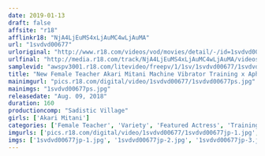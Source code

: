 ```yaml
---
date: 2019-01-13
draft: false
affsite: "r18"
afflinkr18: "NjA4LjEuMS4xLjAuMC4wLjAuMA"
url: "1svdvd00677"
urloriginal: "http://www.r18.com/videos/vod/movies/detail/-/id=1svdvd00677"
urlfinal: "http://media.r18.com/track/NjA4LjEuMS4xLjAuMC4wLjAuMA/videos/vod/movies/detail/-/id=1svdvd00677"
samplevid: "awspv3001.r18.com/litevideo/freepv/1/1sv/1svdvd00677/1svdvd00677_dmb_w.mp4"
title: "New Female Teacher Akari Mitani Machine Vibrator Training x Aphrodisiac Triangular Wooden Horse x Ovulation Day Creampie 15 Cumshots Squirt! Squirt! Squirt! From Everything 31"
mainimgurl: "pics.r18.com/digital/video/1svdvd00677/1svdvd00677ps.jpg"
mainimgs: "1svdvd00677ps.jpg"
releasedate: "Aug. 09, 2018"
duration: 160
productioncomp: "Sadistic Village"
girls: ['Akari Mitani']
categories: ['Female Teacher', 'Variety', 'Featured Actress', 'Training', 'Creampie', 'Squirting', 'Sex Toys', 'Hi-Def']
imgurls: ['pics.r18.com/digital/video/1svdvd00677/1svdvd00677jp-1.jpg', 'pics.r18.com/digital/video/1svdvd00677/1svdvd00677jp-2.jpg', 'pics.r18.com/digital/video/1svdvd00677/1svdvd00677jp-3.jpg', 'pics.r18.com/digital/video/1svdvd00677/1svdvd00677jp-4.jpg', 'pics.r18.com/digital/video/1svdvd00677/1svdvd00677jp-5.jpg', 'pics.r18.com/digital/video/1svdvd00677/1svdvd00677jp-6.jpg', 'pics.r18.com/digital/video/1svdvd00677/1svdvd00677jp-7.jpg', 'pics.r18.com/digital/video/1svdvd00677/1svdvd00677jp-8.jpg', 'pics.r18.com/digital/video/1svdvd00677/1svdvd00677jp-9.jpg', 'pics.r18.com/digital/video/1svdvd00677/1svdvd00677jp-10.jpg', 'pics.r18.com/digital/video/1svdvd00677/1svdvd00677jp-11.jpg', 'pics.r18.com/digital/video/1svdvd00677/1svdvd00677jp-12.jpg', 'pics.r18.com/digital/video/1svdvd00677/1svdvd00677jp-13.jpg', 'pics.r18.com/digital/video/1svdvd00677/1svdvd00677jp-14.jpg', 'pics.r18.com/digital/video/1svdvd00677/1svdvd00677jp-15.jpg', 'pics.r18.com/digital/video/1svdvd00677/1svdvd00677jp-16.jpg', 'pics.r18.com/digital/video/1svdvd00677/1svdvd00677jp-17.jpg', 'pics.r18.com/digital/video/1svdvd00677/1svdvd00677jp-18.jpg', 'pics.r18.com/digital/video/1svdvd00677/1svdvd00677jp-19.jpg', 'pics.r18.com/digital/video/1svdvd00677/1svdvd00677jp-20.jpg']
imgs: ['1svdvd00677jp-1.jpg', '1svdvd00677jp-2.jpg', '1svdvd00677jp-3.jpg', '1svdvd00677jp-4.jpg', '1svdvd00677jp-5.jpg', '1svdvd00677jp-6.jpg', '1svdvd00677jp-7.jpg', '1svdvd00677jp-8.jpg', '1svdvd00677jp-9.jpg', '1svdvd00677jp-10.jpg', '1svdvd00677jp-11.jpg', '1svdvd00677jp-12.jpg', '1svdvd00677jp-13.jpg', '1svdvd00677jp-14.jpg', '1svdvd00677jp-15.jpg', '1svdvd00677jp-16.jpg', '1svdvd00677jp-17.jpg', '1svdvd00677jp-18.jpg', '1svdvd00677jp-19.jpg', '1svdvd00677jp-20.jpg']
---
```

